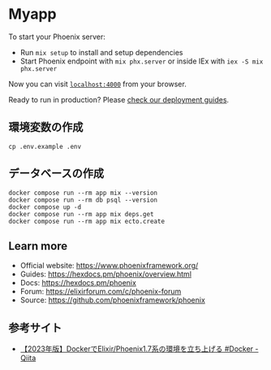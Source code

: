 # Myapp

To start your Phoenix server:

  * Run `mix setup` to install and setup dependencies
  * Start Phoenix endpoint with `mix phx.server` or inside IEx with `iex -S mix phx.server`

Now you can visit [`localhost:4000`](http://localhost:4000) from your browser.

Ready to run in production? Please [check our deployment guides](https://hexdocs.pm/phoenix/deployment.html).

## 環境変数の作成

```
cp .env.example .env
```

## データベースの作成

```
docker compose run --rm app mix --version
docker compose run --rm db psql --version
docker compose up -d
docker compose run --rm app mix deps.get
docker compose run --rm app mix ecto.create
```

## Learn more

  * Official website: https://www.phoenixframework.org/
  * Guides: https://hexdocs.pm/phoenix/overview.html
  * Docs: https://hexdocs.pm/phoenix
  * Forum: https://elixirforum.com/c/phoenix-forum
  * Source: https://github.com/phoenixframework/phoenix

## 参考サイト
- [【2023年版】DockerでElixir/Phoenix1.7系の環境を立ち上げる #Docker - Qiita](https://qiita.com/Nexus0831/items/fd988c2781aa74b9710f)  
